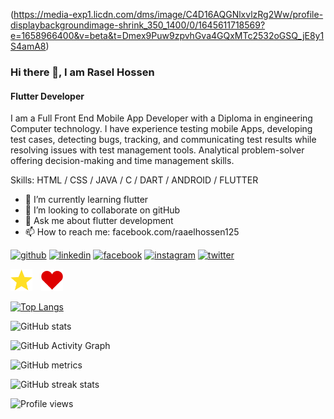 (https://media-exp1.licdn.com/dms/image/C4D16AQGNlxvlzRg2Ww/profile-displaybackgroundimage-shrink_350_1400/0/1645611718569?e=1658966400&v=beta&t=Dmex9Puw9zpvhGva4GQxMTc2532oGSQ_jE8y1S4amA8)

### Hi there 👋, I am Rasel Hossen
#### Flutter Developer

I am a Full Front End Mobile App Developer with a Diploma in engineering Computer technology. I have experience testing mobile Apps, developing test cases, detecting bugs, tracking, and communicating test results while resolving issues with test management tools. Analytical problem-solver offering decision-making and time management skills.

Skills: HTML / CSS / JAVA / C / DART / ANDROID / FLUTTER

- 🌱 I’m currently learning flutter 
- 👯 I’m looking to collaborate on gitHub 
- 💬 Ask me about flutter development 
- 📫 How to reach me: facebook.com/raaelhossen125 


[<img src='https://cdn.jsdelivr.net/npm/simple-icons@3.0.1/icons/github.svg' alt='github' height='40'>](https://github.com/raselhossen125)  [<img src='https://cdn.jsdelivr.net/npm/simple-icons@3.0.1/icons/linkedin.svg' alt='linkedin' height='40'>](https://www.linkedin.com/in/raselhossen125/)  [<img src='https://cdn.jsdelivr.net/npm/simple-icons@3.0.1/icons/facebook.svg' alt='facebook' height='40'>](https://www.facebook.com/raselhossen125)  [<img src='https://cdn.jsdelivr.net/npm/simple-icons@3.0.1/icons/instagram.svg' alt='instagram' height='40'>](https://www.instagram.com/raselhossen125/)  [<img src='https://cdn.jsdelivr.net/npm/simple-icons@3.0.1/icons/twitter.svg' alt='twitter' height='40'>](https://twitter.com/raselhossen125)  

<a href='https://stars.github.com/'><img src='https://raw.githubusercontent.com/acervenky/animated-github-badges/master/assets/starbadge.gif' width='35' height='35'></a> <a href='https://docs.github.com/en/github/supporting-the-open-source-community-with-github-sponsors'><img src='https://raw.githubusercontent.com/acervenky/animated-github-badges/master/assets/sponsorbadge.gif' width='35' height='35'></a> 

[![Top Langs](https://github-readme-stats.vercel.app/api/top-langs/?username=raselhossen125)](https://github.com/anuraghazra/github-readme-stats)

![GitHub stats](https://github-readme-stats.vercel.app/api?username=raselhossen125&show_icons=true)  

![GitHub Activity Graph](https://activity-graph.herokuapp.com/graph?username=raselhossen125)  

![GitHub metrics](https://metrics.lecoq.io/raselhossen125)  

![GitHub streak stats](https://github-readme-streak-stats.herokuapp.com/?user=raselhossen125)  

![Profile views](https://gpvc.arturio.dev/raselhossen125)  
